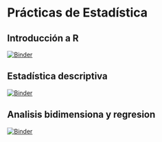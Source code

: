 # Prácticas de Estadística

## Introducción a R

[![Binder](https://mybinder.org/badge_logo.svg)](https://mybinder.org/v2/gh/InMaths/Practicas_R/HEAD?labpath=G766_Estadistica%2FIntroR.ipynb)

## Estadística descriptiva

[![Binder](https://mybinder.org/badge_logo.svg)](https://mybinder.org/v2/gh/InMaths/Practicas_R/HEAD?labpath=G766_Estadistica%2FEstadisticaDescriptiva.ipynb)

## Analisis bidimensiona y regresion

[![Binder](https://mybinder.org/badge_logo.svg)](https://mybinder.org/v2/gh/InMaths/Practicas_R/HEAD?labpath=G766_Estadistica%2FRegresion.ipynb)

